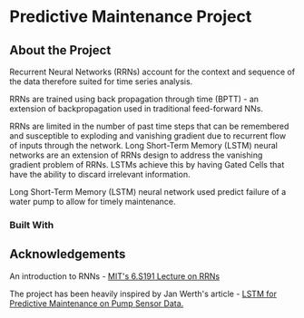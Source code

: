 # Predictive Maintenance Project 

## About the Project 

Recurrent Neural Networks (RRNs) account for the context and sequence of the data therefore suited for time series analysis.


RRNs are trained using back propagation through time (BPTT) - an extension of backpropagation used in traditional feed-forward NNs.

RRNs are limited in the number of past time steps that can be remembered and susceptible to exploding and vanishing gradient due to recurrent flow of inputs through the network. Long Short-Term Memory (LSTM) neural networks are an extension of RRNs design to address the vanishing gradient problem of RRNs. LSTMs achieve this by having Gated Cells that have the ability to discard irrelevant information.


Long Short-Term Memory (LSTM) neural network used predict failure of a water pump to allow for timely maintenance.

### Built With



## Acknowledgements

An introduction to RNNs - [MIT's 6.S191 Lecture on RRNs](https://youtu.be/qjrad0V0uJE)

The project has been heavily inspired by Jan Werth's article - [LSTM for Predictive Maintenance on Pump Sensor Data.](https://towardsdatascience.com/lstm-for-predictive-maintenance-on-pump-sensor-data-b43486eb3210)
